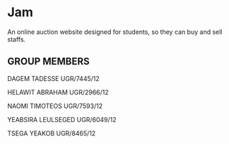 # Jam

An online auction website designed for students, so they can buy and sell staffs.

## GROUP MEMBERS

DAGEM TADESSE UGR/7445/12

HELAWIT ABRAHAM UGR/2966/12

NAOMI TIMOTEOS UGR/7593/12

YEABSIRA LEULSEGED UGR/6049/12

TSEGA YEAKOB UGR/8465/12
